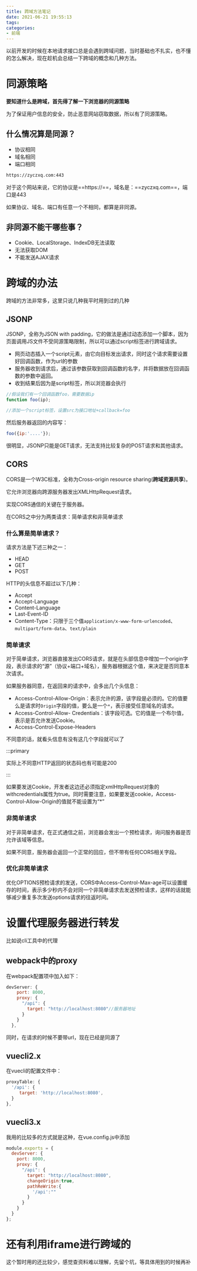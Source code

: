 ```yaml
---
title: 跨域方法笔记
date: 2021-06-21 19:55:13
tags:
categories:
- 前端
---
```


以前开发的时候在本地请求接口总是会遇到跨域问题，当时基础也不扎实，也不懂的怎么解决，现在趁机会总结一下跨域的概念和几种方法。

# 同源策略

**要知道什么是跨域，首先得了解一下浏览器的同源策略**

为了保证用户信息的安全，防止恶意网站窃取数据，所以有了同源策略。

## 什么情况算是同源？

- 协议相同
- 域名相同
- 端口相同

```markdown
https://zyczxq.com:443
```

对于这个网站来说，它的协议是==https://==，域名是：==zyczxq.com==，端口是443

如果协议、域名、端口有任意一个不相同，都算是非同源。

## 非同源不能干哪些事？

- Cookie、LocalStorage、IndexDB无法读取
- 无法获取DOM
- 不能发送AJAX请求

# 跨域的办法

跨域的方法非常多，这里只说几种我平时用到过的几种

## JSONP

JSONP，全称为JSON with padding，它的做法是通过动态添加一个脚本，因为页面调用JS文件不受同源策略限制，所以可以通过script标签进行跨域请求。

- 网页动态插入一个script元素，由它向目标发出请求，同时这个请求需要设置好回调函数，作为url的参数
- 服务器收到请求后，通过该参数获取到回调函数的名字，并将数据放在回调函数的参数中返回。
- 收到结果后因为是script标签，所以浏览器会执行

```javascript
//假设我们有一个回调函数foo，需要数据ip
function foo(ip);

//添加一个script标签，设置src为接口地址+callback=foo
```

然后服务器返回的内容写：

```javascript
foo({ip:'....'});
```

很明显，JSONP只能是GET请求，无法支持比较复杂的POST请求和其他请求。

## CORS

CORS是一个W3C标准，全称为Cross-origin resource sharing(**跨域资源共享**)。

它允许浏览器向跨源服务器发出XMLHttpRequest请求。

实现CORS通信的关键在于服务器。

在CORS之中分为两类请求：简单请求和非简单请求

### 什么算是简单请求？

请求方法是下述三种之一：

- HEAD
- GET
- POST

HTTP的头信息不超过以下几种：

- Accept
- Accept-Language
- Content-Language
- Last-Event-ID
- Content-Type：只限于三个值`application/x-www-form-urlencoded`、`multipart/form-data`、`text/plain`

### 简单请求

对于简单请求，浏览器直接发出CORS请求，就是在头部信息中增加一个origin字段，表示请求的“源”（协议+端口+域名），服务器根据这个值，来决定是否同意本次请求。

如果服务器同意，在返回来的请求中，会多出几个头信息：

- Access-Control-Allow-Origin：表示允许的源，该字段是必须的。它的值要么是请求时`Origin`字段的值，要么是一个`*`，表示接受任意域名的请求。
- Access-Control-Allow- Credentials：该字段可选。它的值是一个布尔值，表示是否允许发送Cookie。
- Access-Control-Expose-Headers

不同意的话，就看头信息有没有这几个字段就可以了

:::primary

实际上不同意HTTP返回的状态码也有可能是200

:::

如果要发送Cookie，开发者这边还必须指定xmlHttpRequest对象的withcredentials属性为true。同时需要注意，如果要发送cookie，Access-Control-Allow-Origin的值就不能设置为“*”

### 非简单请求

对于非简单请求，在正式通信之前，浏览器会发出一个预检请求，询问服务器是否允许该域等信息。

如果不同意，服务器会返回一个正常的回应，但不带有任何CORS相关字段。

### 优化非简单请求

优化OPTIONS预检请求的发送，CORS中Access-Control-Max-age可以设置缓存的时间，表示多少秒内不会对同一个非简单请求去发送预检请求，这样的话就能够减少重复多次发送options请求的往返时间。

# 设置代理服务器进行转发

比如说cli工具中的代理

## webpack中的proxy

在webpack配置项中加入如下：

```javascript
devServer: {
    port: 8000,
    proxy: {
      "/api": {
        target: "http://localhost:8080"//服务器地址
      }
    }
  },
```

同时，在请求的时候不要带url，现在已经是同源了

## vuecli2.x

在vuecli的配置文件中：

```javascript
proxyTable: {
  '/api': {
     target: 'http://localhost:8080',
  }
},
```

## vuecli3.x

我用的比较多的方式就是这种，在vue.config.js中添加

```javascript
module.exports = {
  devServer: {
    port: 8000,
    proxy: {
      "/api": {
        target: "http://localhost:8080",
        changeOrigin:true,
        pathReWrite:{
          '/api':""
        }
      }
    }
  }
};
```

# 还有利用iframe进行跨域的

这个暂时用的还比较少，感觉查资料难以理解，先留个坑，等具体用到的时候再补